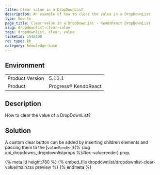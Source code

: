 ```yaml
---
title: Clear value in a DropDownList
description: An example of how to clear the value in a DropDownList
type: how-to
page_title: Clear value in a DropDownList - KendoReact DropDownList
slug: dropdownlist-clear-value
tags: dropdownlist, clear, value
ticketid: 1548198
res_type: kb
category: knowledge-base
---
```


## Environment

<table>
    <tbody>
	    <tr>
	    	<td>Product Version</td>
	    	<td>5.13.1</td>
	    </tr>
	    <tr>
	    	<td>Product</td>
	    	<td>Progress® KendoReact</td>
	    </tr>
    </tbody>
</table>


## Description

How to clear the value of a DropDownList?

## Solution

A custom clear button can be added by inserting children elements and passing them to the [`valueRender`]({% slug api_dropdowns_dropdownlistprops %}#toc-valuerender) prop.


{% meta id height:760 %}
{% embed_file dropdownlist/dropdownlist-clear-value/main.tsx preview %}
{% endmeta %}
